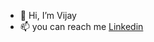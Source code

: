 - 👋 Hi, I’m Vijay
- 📫 you can reach me <a href='https://www.linkedin.com/in/vk-maurya' target='_blank'> Linkedin</a> 

<!---
vk-maurya/vk-maurya is a ✨ special ✨ repository because its `README.md` (this file) appears on your GitHub profile.
You can click the Preview link to take a look at your changes.
--->
